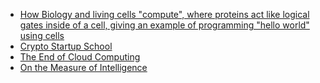 
* [How Biology and living cells "compute", where proteins act like logical gates inside of a cell, giving an example of programming "hello world" using cells](https://www.youtube.com/watch?v=-1fqgrF7fXU)
* [Crypto Startup School](https://a16z.com/crypto-startup-school/)
* [The End of Cloud Computing](https://www.youtube.com/watch?v=4QTAtFaIiyc)
* [On the Measure of Intelligence](https://www.youtube.com/watch?v=GpWLZUbPhr0)
                
